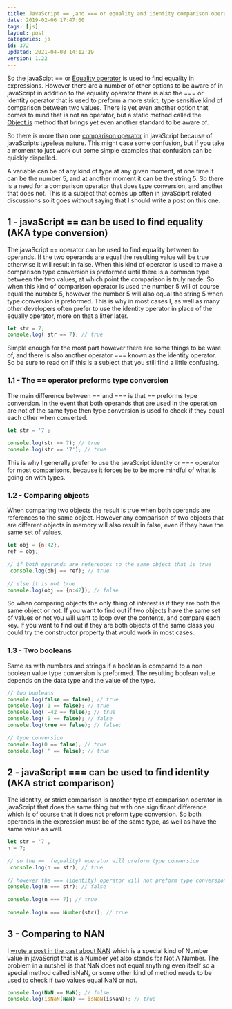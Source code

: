 ```yaml
---
title: JavaScript == ,and === or equality and identity comparison operators
date: 2019-02-06 17:47:00
tags: [js]
layout: post
categories: js
id: 372
updated: 2021-04-08 14:12:19
version: 1.22
---
```


So the javaScipt == or [Equality operator](https://developer.mozilla.org/en-US/docs/Web/JavaScript/Equality_comparisons_and_sameness) is used to find equality in expressions. However there are a number of other options to be aware of in javaScript in addition to the equality operator there is also the === or identity operator that is used to preform a more strict, type sensitive kind of comparison between two values. There is yet even another option that comes to mind that is not an operator, but a static method called the [Object.is](https://developer.mozilla.org/en-US/docs/Web/JavaScript/Reference/Global_Objects/Object/is) method that brings yet even another standard to be aware of.

So there is more than one [comparison operator](https://developer.mozilla.org/en-US/docs/Web/JavaScript/Reference/Operators/Comparison_Operators) in javaScript because of javaScripts typeless nature. This might case some confusion, but if you take a moment to just work out some simple examples that confusion can be quickly dispelled.

A variable can be of any kind of type at any given moment, at one time it can be the number 5, and at another moment it can be the string 5. So there is a need for a comparison operator that does type conversion, and another that does not. This is a subject that comes up often in javaSciprt related discussions so it goes without saying that I should write a post on this one.

<!-- more -->

## 1 - javaScript == can be used to find equality (AKA type conversion)

The javaScript == operator can be used to find equality between to operands. If the two operands are equal the resulting value will be true otherwise it will result in false. When this kind of operator is used to make a comparison type conversion is preformed until there is a common type between the two values, at which point the comparison is truly made. So when this kind of comparison operator is used the number 5 will of course equal the number 5, however the number 5 will also equal the string 5 when type conversion is preformed. This is why in most cases I, as well as many other developers often prefer to use the identity operator in place of the equally operator, more on that a litter later.

```js
let str = 7;
console.log( str == 7); // true
```

Simple enough for the most part however there are some things to be ware of, and there is also another operator === known as the identity operator. So be sure to read on if this is a subject that you still find a little confusing.

### 1.1 - The == operator preforms type conversion

The main difference between == and === is that == preforms type conversion. In the event that both operands that are used in the operation are not of the same type then type conversion is used to check if they equal each other when converted.

```js
let str = '7';
 
console.log(str == 7); // true
console.log(str == '7'); // true
```

This is why I generally prefer to use the javaScript identity or === operator for most comparisons, because it forces be to be more mindful of what is going on with types.

### 1.2 - Comparing objects

When comparing two objects the result is true when both operands are references to the same object. However any comparison of two objects that are different objects in memory will also result in false, even if they have the same set of values.

```js
let obj = {n:42},
ref = obj;
 
// if both operands are references to the same object that is true
 console.log(obj == ref); // true
 
// else it is not true
console.log(obj == {n:42}); // false
```

So when comparing objects the only thing of interest is if they are both the same object or not. If you want to find out if two objects have the same set of values or not you will want to loop over the contents, and compare each key. If you want to find out if they are both objects of the same class you could try the constructor property that would work in most cases.

### 1.3 - Two booleans

Same as with numbers and strings if a boolean is compared to a non boolean value type conversion is preformed. The resulting boolean value depends on the data type and the value of the type.

```js
// two booleans
console.log(false == false); // true
console.log(!1 == false); // true
console.log(!-42 == false); // true
console.log(!0 == false); // false
console.log(true == false); // false;
 
// type conversion
console.log(0 == false); // true
console.log('' == false); // true
```

## 2 - javaScript === can be used to find identity (AKA strict comparison)

The identity, or strict comparison is another type of comparison operator in javaScript that does the same thing but with one significant difference which is of course that it does not preform type conversion. So both operands in the expression must be of the same type, as well as have the same value as well.

```js
let str = '7',
n = 7;
 
// so the ==  (equality) operator will preform type conversion
 console.log(n == str); // true
 
// however the === (identity) operator will not preform type conversion
console.log(n === str); // false
 
console.log(n === 7); // true
 
console.log(n === Number(str)); // true
```

## 3 - Comparing to NAN

I [wrote a post in the past about NAN](/2017/09/23/js-nan/) which is a special kind of Number value in javaScript that is a Number yet also stands for Not A Number. The problem in a nutshell is that NaN does not equal anything even itself so a special method called isNaN, or some other kind of method needs to be used to check if two values equal NaN or not.

```js
console.log(NaN == NaN); // false
console.log(isNaN(NaN) == isNaN(isNaN)); // true
```